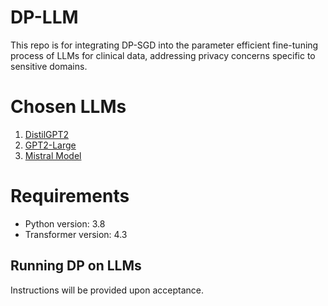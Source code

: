# DP-LLM
This repo is for integrating DP-SGD into the parameter efficient fine-tuning process of LLMs for clinical data, addressing privacy concerns specific to sensitive domains.

# Chosen LLMs
1. [DistilGPT2](https://huggingface.co/distilbert/distilgpt2)
2. [GPT2-Large](https://huggingface.co/openai-community/gpt2-large)
3. [Mistral Model](https://huggingface.co/mistralai/Mistral-7B-Instruct-v0.2)

# Requirements
- Python version: 3.8
- Transformer version: 4.3

## Running DP on LLMs
Instructions will be provided upon acceptance.
